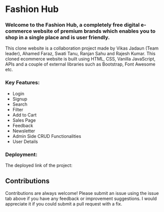 # Fashion Hub
### Welcome to the Fashion Hub, a completely free digital e-commerce website of premium brands which enables you to shop in a single place and is user friendly.

This clone website is a collaboration project made by Vikas Jadaun (Team leader), Ahamed Faraz, Swati Tanu, Ranjan Sahu and Rajesh Kumar. This cloned ecommerce website is built using HTML, CSS, Vanilla JavaScript, APIs and a couple of external libraries such as Bootstrap, Font Awesome etc. 

### Key Features:
* Login 
* Signup
* Search 
* Filter
* Add to Cart
* Sales Page
* Feedback 
* Newsletter
* Admin Side CRUD Functionalities
* User Details
### Deployment:

The deployed link of the project: 

## Contributions

Contributions are always welcome! Please submit an issue using the issue tab above if you have any feedback or improvement suggestions. I would appreciate it if you could submit a pull request with a fix.

